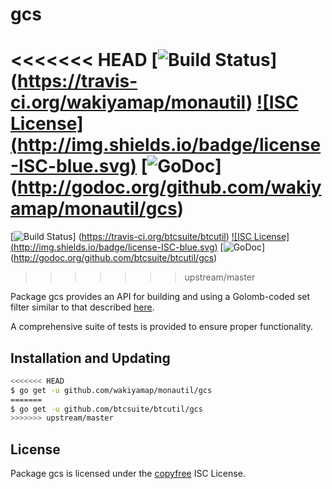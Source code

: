 gcs
==========

<<<<<<< HEAD
[![Build Status](http://img.shields.io/travis/wakiyamap/monautil.svg)]
(https://travis-ci.org/wakiyamap/monautil) [![ISC License]
(http://img.shields.io/badge/license-ISC-blue.svg)](http://copyfree.org)
[![GoDoc](https://godoc.org/github.com/wakiyamap/monautil/gcs?status.png)]
(http://godoc.org/github.com/wakiyamap/monautil/gcs)
=======
[![Build Status](http://img.shields.io/travis/btcsuite/btcutil.svg)]
(https://travis-ci.org/btcsuite/btcutil) [![ISC License]
(http://img.shields.io/badge/license-ISC-blue.svg)](http://copyfree.org)
[![GoDoc](https://godoc.org/github.com/btcsuite/btcutil/gcs?status.png)]
(http://godoc.org/github.com/btcsuite/btcutil/gcs)
>>>>>>> upstream/master

Package gcs provides an API for building and using a Golomb-coded set filter
similar to that described [here](http://giovanni.bajo.it/post/47119962313/golomb-coded-sets-smaller-than-bloom-filters).

A comprehensive suite of tests is provided to ensure proper functionality.

## Installation and Updating

```bash
<<<<<<< HEAD
$ go get -u github.com/wakiyamap/monautil/gcs
=======
$ go get -u github.com/btcsuite/btcutil/gcs
>>>>>>> upstream/master
```

## License

Package gcs is licensed under the [copyfree](http://copyfree.org) ISC
License.
